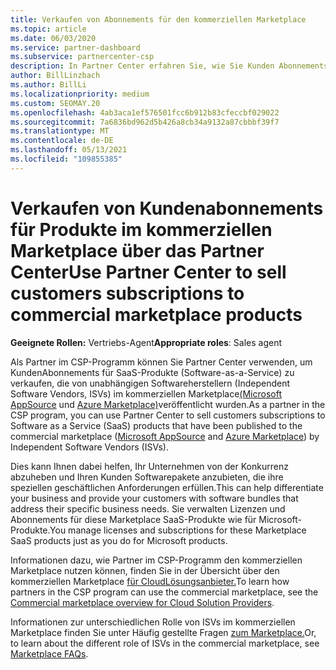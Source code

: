 ```yaml
---
title: Verkaufen von Abonnements für den kommerziellen Marketplace
ms.topic: article
ms.date: 06/03/2020
ms.service: partner-dashboard
ms.subservice: partnercenter-csp
description: In Partner Center erfahren Sie, wie Sie Kunden Abonnements für SaaS-Produkte verkaufen, die von unabhängigen Softwareherstellern (Independent Software Vendors, ISVs) im kommerziellen Marketplace veröffentlicht wurden.
author: BillLinzbach
ms.author: BillLi
ms.localizationpriority: medium
ms.custom: SEOMAY.20
ms.openlocfilehash: 4ab3aca1ef576501fcc6b912b83cfeccbf029022
ms.sourcegitcommit: 7a6836bd962d5b426a8cb34a9132a87cbbbf39f7
ms.translationtype: MT
ms.contentlocale: de-DE
ms.lasthandoff: 05/13/2021
ms.locfileid: "109855385"
---
```

# <a name="use-partner-center-to-sell-customers-subscriptions-to-commercial-marketplace-products"></a><span data-ttu-id="30660-103">Verkaufen von Kundenabonnements für Produkte im kommerziellen Marketplace über das Partner Center</span><span class="sxs-lookup"><span data-stu-id="30660-103">Use Partner Center to sell customers subscriptions to commercial marketplace products</span></span>

<span data-ttu-id="30660-104">**Geeignete Rollen:** Vertriebs-Agent</span><span class="sxs-lookup"><span data-stu-id="30660-104">**Appropriate roles**: Sales agent</span></span>

<span data-ttu-id="30660-105">Als Partner im CSP-Programm können Sie Partner Center verwenden, um KundenAbonnements für SaaS-Produkte (Software-as-a-Service) zu verkaufen, die von unabhängigen Softwareherstellern (Independent Software Vendors, ISVs) im kommerziellen Marketplace[(Microsoft AppSource](https://appsource.microsoft.com/) und [Azure Marketplace)](https://azuremarketplace.microsoft.com/)veröffentlicht wurden.</span><span class="sxs-lookup"><span data-stu-id="30660-105">As a partner in the CSP program, you can use Partner Center to sell customers subscriptions to Software as a Service (SaaS) products that have been published to the commercial marketplace ([Microsoft AppSource](https://appsource.microsoft.com/) and [Azure Marketplace](https://azuremarketplace.microsoft.com/)) by Independent Software Vendors (ISVs).</span></span>

<span data-ttu-id="30660-106">Dies kann Ihnen dabei helfen, Ihr Unternehmen von der Konkurrenz abzuheben und Ihren Kunden Softwarepakete anzubieten, die ihre speziellen geschäftlichen Anforderungen erfüllen.</span><span class="sxs-lookup"><span data-stu-id="30660-106">This can help differentiate your business and provide your customers with software bundles that address their specific business needs.</span></span> <span data-ttu-id="30660-107">Sie verwalten Lizenzen und Abonnements für diese Marketplace SaaS-Produkte wie für Microsoft-Produkte.</span><span class="sxs-lookup"><span data-stu-id="30660-107">You manage licenses and subscriptions for these Marketplace SaaS products just as you do for Microsoft products.</span></span>

<span data-ttu-id="30660-108">Informationen dazu, wie Partner im CSP-Programm den kommerziellen Marketplace nutzen können, finden Sie in der Übersicht über den kommerziellen Marketplace [für CloudLösungsanbieter.](csp-commercial-marketplace-overview.md)</span><span class="sxs-lookup"><span data-stu-id="30660-108">To learn how partners in the CSP program can use the commercial marketplace, see the [Commercial marketplace overview for Cloud Solution Providers](csp-commercial-marketplace-overview.md).</span></span>

<span data-ttu-id="30660-109">Informationen zur unterschiedlichen Rolle von ISVs im kommerziellen Marketplace finden Sie unter Häufig gestellte Fragen [zum Marketplace.](/azure/marketplace/marketplace-faq-publisher-guide)</span><span class="sxs-lookup"><span data-stu-id="30660-109">Or, to learn about the different role of ISVs in the commercial marketplace, see [Marketplace FAQs](/azure/marketplace/marketplace-faq-publisher-guide).</span></span>